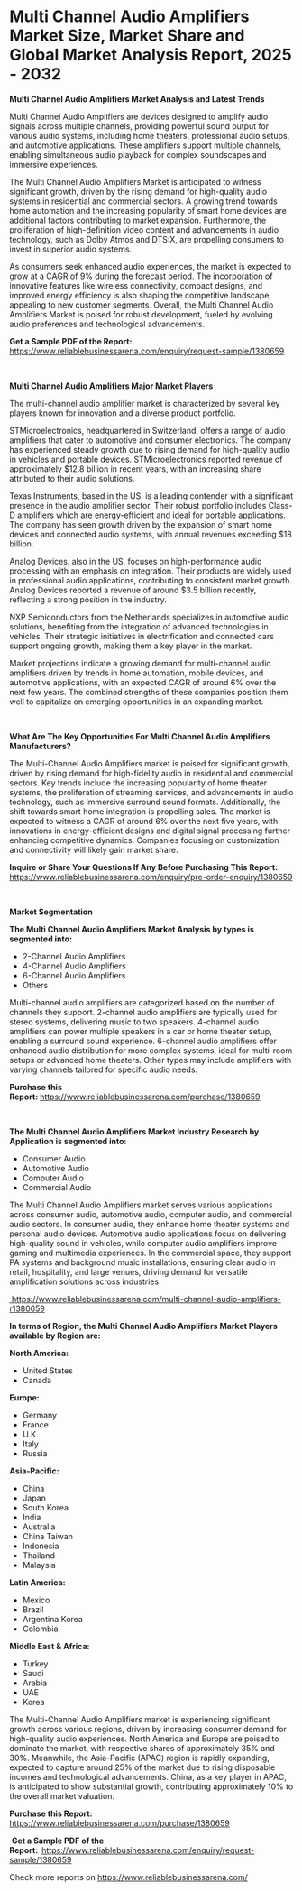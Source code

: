 <p><h1>Multi Channel Audio Amplifiers Market Size, Market Share and Global Market Analysis Report, 2025 - 2032</h1></p><p><strong>Multi Channel Audio Amplifiers Market Analysis and Latest Trends</strong></p>
<p><p>Multi Channel Audio Amplifiers are devices designed to amplify audio signals across multiple channels, providing powerful sound output for various audio systems, including home theaters, professional audio setups, and automotive applications. These amplifiers support multiple channels, enabling simultaneous audio playback for complex soundscapes and immersive experiences. </p><p>The Multi Channel Audio Amplifiers Market is anticipated to witness significant growth, driven by the rising demand for high-quality audio systems in residential and commercial sectors. A growing trend towards home automation and the increasing popularity of smart home devices are additional factors contributing to market expansion. Furthermore, the proliferation of high-definition video content and advancements in audio technology, such as Dolby Atmos and DTS:X, are propelling consumers to invest in superior audio systems.</p><p>As consumers seek enhanced audio experiences, the market is expected to grow at a CAGR of 9% during the forecast period. The incorporation of innovative features like wireless connectivity, compact designs, and improved energy efficiency is also shaping the competitive landscape, appealing to new customer segments. Overall, the Multi Channel Audio Amplifiers Market is poised for robust development, fueled by evolving audio preferences and technological advancements.</p></p>
<p><strong>Get a Sample PDF of the Report:&nbsp;</strong> <a href="https://www.reliablebusinessarena.com/enquiry/request-sample/1380659?utm_campaign=3211&utm_medium=2&utm_source=Github&utm_content=ia&utm_term=06042025&utm_id=multi-channel-audio-amplifiers">https://www.reliablebusinessarena.com/enquiry/request-sample/1380659</a></p>
<p>&nbsp;</p>
<p><strong>Multi Channel Audio Amplifiers Major Market Players</strong></p>
<p><p>The multi-channel audio amplifier market is characterized by several key players known for innovation and a diverse product portfolio. </p><p>STMicroelectronics, headquartered in Switzerland, offers a range of audio amplifiers that cater to automotive and consumer electronics. The company has experienced steady growth due to rising demand for high-quality audio in vehicles and portable devices. STMicroelectronics reported revenue of approximately $12.8 billion in recent years, with an increasing share attributed to their audio solutions.</p><p>Texas Instruments, based in the US, is a leading contender with a significant presence in the audio amplifier sector. Their robust portfolio includes Class-D amplifiers which are energy-efficient and ideal for portable applications. The company has seen growth driven by the expansion of smart home devices and connected audio systems, with annual revenues exceeding $18 billion.</p><p>Analog Devices, also in the US, focuses on high-performance audio processing with an emphasis on integration. Their products are widely used in professional audio applications, contributing to consistent market growth. Analog Devices reported a revenue of around $3.5 billion recently, reflecting a strong position in the industry.</p><p>NXP Semiconductors from the Netherlands specializes in automotive audio solutions, benefiting from the integration of advanced technologies in vehicles. Their strategic initiatives in electrification and connected cars support ongoing growth, making them a key player in the market.</p><p>Market projections indicate a growing demand for multi-channel audio amplifiers driven by trends in home automation, mobile devices, and automotive applications, with an expected CAGR of around 6% over the next few years. The combined strengths of these companies position them well to capitalize on emerging opportunities in an expanding market.</p></p>
<p>&nbsp;</p>
<p><strong>What Are The Key Opportunities For Multi Channel Audio Amplifiers Manufacturers?</strong></p>
<p><p>The Multi-Channel Audio Amplifiers market is poised for significant growth, driven by rising demand for high-fidelity audio in residential and commercial sectors. Key trends include the increasing popularity of home theater systems, the proliferation of streaming services, and advancements in audio technology, such as immersive surround sound formats. Additionally, the shift towards smart home integration is propelling sales. The market is expected to witness a CAGR of around 6% over the next five years, with innovations in energy-efficient designs and digital signal processing further enhancing competitive dynamics. Companies focusing on customization and connectivity will likely gain market share.</p></p>
<p><strong>Inquire or Share Your Questions If Any Before Purchasing This Report:</strong> <a href="https://www.reliablebusinessarena.com/enquiry/pre-order-enquiry/1380659?utm_campaign=3211&utm_medium=2&utm_source=Github&utm_content=ia&utm_term=06042025&utm_id=multi-channel-audio-amplifiers">https://www.reliablebusinessarena.com/enquiry/pre-order-enquiry/1380659</a></p>
<p>&nbsp;</p>
<p><strong>Market Segmentation</strong></p>
<p><strong>The Multi Channel Audio Amplifiers Market Analysis by types is segmented into:</strong></p>
<p><ul><li>2-Channel Audio Amplifiers</li><li>4-Channel Audio Amplifiers</li><li>6-Channel Audio Amplifiers</li><li>Others</li></ul></p>
<p><p>Multi-channel audio amplifiers are categorized based on the number of channels they support. 2-channel audio amplifiers are typically used for stereo systems, delivering music to two speakers. 4-channel audio amplifiers can power multiple speakers in a car or home theater setup, enabling a surround sound experience. 6-channel audio amplifiers offer enhanced audio distribution for more complex systems, ideal for multi-room setups or advanced home theaters. Other types may include amplifiers with varying channels tailored for specific audio needs.</p></p>
<p><strong>Purchase this Report:&nbsp;</strong><a href="https://www.reliablebusinessarena.com/purchase/1380659?utm_campaign=3211&utm_medium=2&utm_source=Github&utm_content=ia&utm_term=06042025&utm_id=multi-channel-audio-amplifiers">https://www.reliablebusinessarena.com/purchase/1380659</a></p>
<p>&nbsp;</p>
<p><strong>The Multi Channel Audio Amplifiers Market Industry Research by Application is segmented into:</strong></p>
<p><ul><li>Consumer Audio</li><li>Automotive Audio</li><li>Computer Audio</li><li>Commercial Audio</li></ul></p>
<p><p>The Multi Channel Audio Amplifiers market serves various applications across consumer audio, automotive audio, computer audio, and commercial audio sectors. In consumer audio, they enhance home theater systems and personal audio devices. Automotive audio applications focus on delivering high-quality sound in vehicles, while computer audio amplifiers improve gaming and multimedia experiences. In the commercial space, they support PA systems and background music installations, ensuring clear audio in retail, hospitality, and large venues, driving demand for versatile amplification solutions across industries.</p></p>
<p><a href="https://www.reliablebusinessarena.com/multi-channel-audio-amplifiers-r1380659?utm_campaign=3211&utm_medium=2&utm_source=Github&utm_content=ia&utm_term=06042025&utm_id=multi-channel-audio-amplifiers">&nbsp;https://www.reliablebusinessarena.com/multi-channel-audio-amplifiers-r1380659</a></p>
<p><strong>In terms of Region, the Multi Channel Audio Amplifiers Market Players available by Region are:</strong></p>
<p>
    <p> <strong> North America: </strong>
        <ul>
            <li>United States</li>
            <li>Canada</li>
        </ul>
        </p> 
    <p> <strong> Europe: </strong>
        <ul>
            <li>Germany</li>
            <li>France</li>
            <li>U.K.</li>
            <li>Italy</li>
            <li>Russia</li>
        </ul>
        </p> 
    <p> <strong> Asia-Pacific: </strong>
        <ul>
            <li>China</li>
            <li>Japan</li>
            <li>South Korea</li>
            <li>India</li>
            <li>Australia</li>
            <li>China Taiwan</li>
            <li>Indonesia</li>
            <li>Thailand</li>
            <li>Malaysia</li>
        </ul>
        </p> 
    <p> <strong> Latin America: </strong>
        <ul>
            <li>Mexico</li>
            <li>Brazil</li>
            <li>Argentina Korea</li>
            <li>Colombia</li>
        </ul>
        </p> 
    <p> <strong> Middle East & Africa: </strong>
        <ul>
            <li>Turkey</li>
            <li>Saudi</li>
            <li>Arabia</li>
            <li>UAE</li>
            <li>Korea</li>
        </ul>
    </p>
    </p>
<p><p>The Multi-Channel Audio Amplifiers market is experiencing significant growth across various regions, driven by increasing consumer demand for high-quality audio experiences. North America and Europe are poised to dominate the market, with respective shares of approximately 35% and 30%. Meanwhile, the Asia-Pacific (APAC) region is rapidly expanding, expected to capture around 25% of the market due to rising disposable incomes and technological advancements. China, as a key player in APAC, is anticipated to show substantial growth, contributing approximately 10% to the overall market valuation.</p></p>
<p><strong>Purchase this Report: </strong><a href="https://www.reliablebusinessarena.com/purchase/1380659?utm_campaign=3211&utm_medium=2&utm_source=Github&utm_content=ia&utm_term=06042025&utm_id=multi-channel-audio-amplifiers">https://www.reliablebusinessarena.com/purchase/1380659</a></p>
<p>&nbsp;<strong>Get a Sample PDF of the Report:&nbsp;&nbsp;</strong><a href="https://www.reliablebusinessarena.com/enquiry/request-sample/1380659?utm_campaign=3211&utm_medium=2&utm_source=Github&utm_content=ia&utm_term=06042025&utm_id=multi-channel-audio-amplifiers">https://www.reliablebusinessarena.com/enquiry/request-sample/1380659</a></p>
<p><strong></strong></p>
<p>Check more reports on <a href="https://www.reliablebusinessarena.com/?utm_campaign=3211&utm_medium=2&utm_source=Github&utm_content=ia&utm_term=06042025&utm_id=multi-channel-audio-amplifiers">https://www.reliablebusinessarena.com/</a></p>
